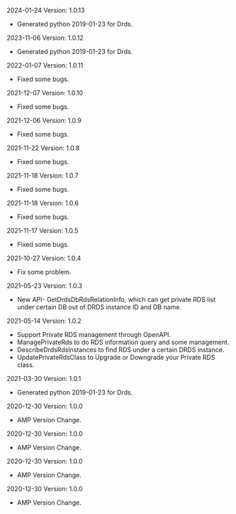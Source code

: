 2024-01-24 Version: 1.0.13
- Generated python 2019-01-23 for Drds.

2023-11-06 Version: 1.0.12
- Generated python 2019-01-23 for Drds.

2022-01-07 Version: 1.0.11
- Fixed some bugs.

2021-12-07 Version: 1.0.10
- Fixed some bugs.

2021-12-06 Version: 1.0.9
- Fixed some bugs.

2021-11-22 Version: 1.0.8
- Fixed some bugs.

2021-11-18 Version: 1.0.7
- Fixed some bugs.

2021-11-18 Version: 1.0.6
- Fixed some bugs.

2021-11-17 Version: 1.0.5
- Fixed some bugs.

2021-10-27 Version: 1.0.4
- Fix some problem.

2021-05-23 Version: 1.0.3
- New API- GetDrdsDbRdsRelationInfo, which can get private RDS list under certain DB out of DRDS instance ID and DB name.

2021-05-14 Version: 1.0.2
- Support Private RDS management through OpenAPI.
- ManagePrivateRds to do RDS information query and some management.
- DescribeDrdsRdsInstances to find RDS under a certain DRDS instance.
- UpdatePrivateRdsClass to Upgrade or Downgrade your Private RDS class.

2021-03-30 Version: 1.0.1
- Generated python 2019-01-23 for Drds.

2020-12-30 Version: 1.0.0
- AMP Version Change.

2020-12-30 Version: 1.0.0
- AMP Version Change.

2020-12-30 Version: 1.0.0
- AMP Version Change.

2020-12-30 Version: 1.0.0
- AMP Version Change.

